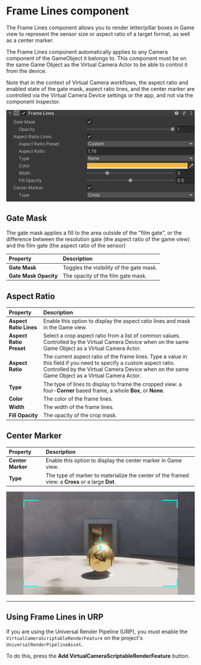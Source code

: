 # Frame Lines component

The Frame Lines component allows you to render letter/pillar boxes in Game view to represent the sensor size or aspect ratio of a target format, as well as a center marker.

The Frame Lines component automatically applies to any Camera component of the GameObject it belongs to. This component must be on the same Game Object as the Virtual Camera Actor to be able to control it from the device.

Note that in the context of Virtual Camera workflows, the aspect ratio and enabled state of the gate mask, aspect ratio lines, and the center marker are controlled via the Virtual Camera Device settings or the app, and not via the component inspector.


![Film Format Controls](images/ref-component-frame-lines.png)

## Gate Mask

The gate mask applies a fill to the area outside of the "film gate", or the difference between the resolution gate (the aspect ratio of the game view) and the film gate (the aspect ratio of the sensor)

| **Property** | **Description** |
|:---|:---|
| **Gate Mask** | Toggles the visibility of the gate mask. |
| **Gate Mask Opacity** | The opacity of the film gate mask. |

## Aspect Ratio

| **Property** | **Description** |
|:---|:---|
| **Aspect Ratio Lines** | Enable this option to display the aspect ratio lines and mask in the Game view. |
| **Aspect Ratio Preset** | Select a crop aspect ratio from a list of common values. Controlled by the Virtual Camera Device when on the same Game Object as a Virtual Camera Actor. |
| **Aspect Ratio** | The current aspect ratio of the frame lines. Type a value in this field if you need to specify a custom aspect ratio. Controlled by the Virtual Camera Device when on the same Game Object as a Virtual Camera Actor. |
| **Type** | The type of lines to display to frame the cropped view: a four-**Corner** based frame, a whole **Box**, or **None**. |
| **Color** | The color of the frame lines. |
| **Width** | The width of the frame lines. |
| **Fill Opacity** | The opacity of the crop mask. |

## Center Marker

| **Property** | **Description** |
|:---|:---|
| **Center Marker** | Enable this option to display the center marker in Game view. |
| **Type** | The type of marker to materialize the center of the framed view: a **Cross** or a large **Dot**. |

![Frame Lines Example](images/format-mask-reference.png)

---
## Using Frame Lines in URP

If you are using the Universal Render Pipeline (URP), you must enable the `VirtualCameraScriptableRenderFeature` on the project's `UniversalRenderPipelineAsset`.

To do this, press the **Add VirtualCameraScriptableRenderFeature** button.
